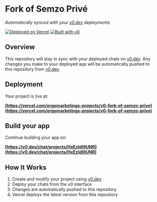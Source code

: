 # Fork of Semzo Privé

*Automatically synced with your [v0.dev](https://v0.dev) deployments*

[![Deployed on Vercel](https://img.shields.io/badge/Deployed%20on-Vercel-black?style=for-the-badge&logo=vercel)](https://vercel.com/ergomarketings-projects/v0-fork-of-semzo-prive)
[![Built with v0](https://img.shields.io/badge/Built%20with-v0.dev-black?style=for-the-badge)](https://v0.dev/chat/projects/HxEzIdI9UNR)

## Overview

This repository will stay in sync with your deployed chats on [v0.dev](https://v0.dev).
Any changes you make to your deployed app will be automatically pushed to this repository from [v0.dev](https://v0.dev).

## Deployment

Your project is live at:

**[https://vercel.com/ergomarketings-projects/v0-fork-of-semzo-prive](https://vercel.com/ergomarketings-projects/v0-fork-of-semzo-prive)**

## Build your app

Continue building your app on:

**[https://v0.dev/chat/projects/HxEzIdI9UNR](https://v0.dev/chat/projects/HxEzIdI9UNR)**

## How It Works

1. Create and modify your project using [v0.dev](https://v0.dev)
2. Deploy your chats from the v0 interface
3. Changes are automatically pushed to this repository
4. Vercel deploys the latest version from this repository

